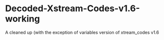 # Decoded-Xstream-Codes-v1.6-working
A cleaned up (with the exception of variables  version of xtream_codes v1.6 
